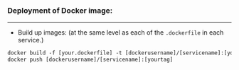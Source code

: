 ### Deployment of Docker image:
---
* Build up images: (at the same level as each of the ```.dockerfile``` in each service.)
```dockerfile
docker build -f [your.dockerfile] -t [dockerusername]/[servicename]:[yourtag]
docker push [dockerusername]/[servicename]:[yourtag]
```